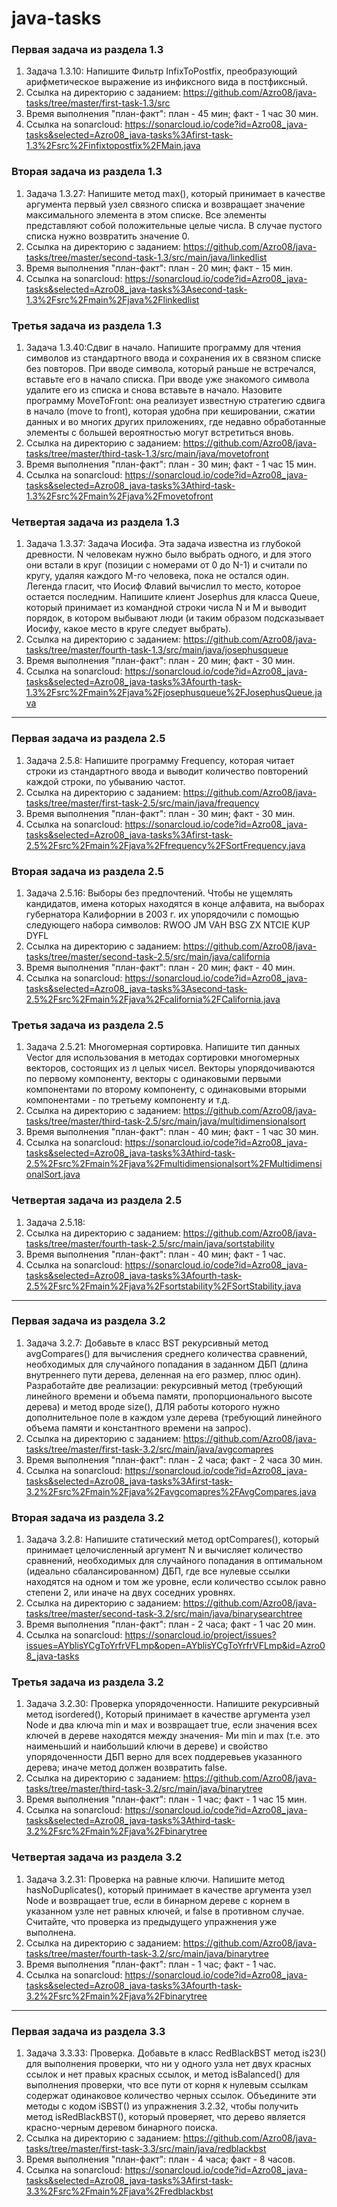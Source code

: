 # java-tasks
### Первая задача из раздела 1.3 ###
1. Задача 1.3.10: Напишите Фильтр InfixToPostfix, преобразующий арифметическое выражение из инфиксного вида в постфиксный.
2. Ссылка на директорию с заданием: https://github.com/Azro08/java-tasks/tree/master/first-task-1.3/src
3. Время выполнения "план-факт": план - 45 мин; факт - 1 час 30 мин.
4. Ссылка на sonarcloud: https://sonarcloud.io/code?id=Azro08_java-tasks&selected=Azro08_java-tasks%3Afirst-task-1.3%2Fsrc%2Finfixtopostfix%2FMain.java

### Вторая задача из раздела 1.3 ###
1. Задача 1.3.27: Напишите метод max(), который принимает в качестве аргумента первый узел связного списка и возвращает значение максимального элемента в этом списке. Все элементы представляют собой положительные целые числа. В случае пустого списка нужно возвратить значение 0.
2. Ссылка на директорию с заданием: https://github.com/Azro08/java-tasks/tree/master/second-task-1.3/src/main/java/linkedlist
3. Время выполнения "план-факт": план - 20 мин; факт - 15 мин.
4. Ссылка на sonarcloud: https://sonarcloud.io/code?id=Azro08_java-tasks&selected=Azro08_java-tasks%3Asecond-task-1.3%2Fsrc%2Fmain%2Fjava%2Flinkedlist

### Третья задача из раздела 1.3 ###
1. Задача 1.3.40:Сдвиг в начало. Напишите программу для чтения символов из стандартного ввода и сохранения их в связном списке без повторов. При вводе символа, который раньше не встречался, вставьте его в начало списка. При вводе уже знакомого символа удалите его из списка и снова вставьте в начало. Назовите программу MoveToFront: она реализует известную стратегию сдвига в начало (move to front), которая удобна при кешировании, сжатии данных и во многих других приложениях, где недавно обработанные элементы с большей вероятностью могут встретиться вновь.
2. Ссылка на директорию с заданием: https://github.com/Azro08/java-tasks/tree/master/third-task-1.3/src/main/java/movetofront
3. Время выполнения "план-факт": план - 30 мин; факт - 1 час 15 мин.
4. Ссылка на sonarcloud: https://sonarcloud.io/code?id=Azro08_java-tasks&selected=Azro08_java-tasks%3Athird-task-1.3%2Fsrc%2Fmain%2Fjava%2Fmovetofront

### Четвертая задача из раздела 1.3 ###
1. Задача 1.3.37: Задача Иосифа. Эта задача известна из глубокой древности. N человекам нужно было выбрать одного, и для этого они встали в круг (позиции с номерами от 0 до N-1) и считали по кругу, удаляя каждого M-го человека, пока не остался один. Легенда гласит, что Иосиф Флавий вычислил то место, которое остается последним. Напишите клиент Josephus для класса Queue, который принимает из командной строки числа N и М и выводит порядок, в котором выбывают люди (и таким образом подсказывает Иосифу, какое место в круге следует выбрать).
2. Ссылка на директорию с заданием: https://github.com/Azro08/java-tasks/tree/master/fourth-task-1.3/src/main/java/josephusqueue
3. Время выполнения "план-факт": план - 20 мин; факт - 30 мин.
4. Ссылка на sonarcloud: https://sonarcloud.io/code?id=Azro08_java-tasks&selected=Azro08_java-tasks%3Afourth-task-1.3%2Fsrc%2Fmain%2Fjava%2Fjosephusqueue%2FJosephusQueue.java

____

### Первая задача из раздела 2.5 ###
1. Задача 2.5.8: Напишите программу Frequency, которая читает строки из стандартного ввода и выводит количество повторений каждой строки, по убыванию частот.
2. Ссылка на директорию с заданием: https://github.com/Azro08/java-tasks/tree/master/first-task-2.5/src/main/java/frequency
3. Время выполнения "план-факт": план - 30 мин; факт - 30 мин.
4. Ссылка на sonarcloud: https://sonarcloud.io/code?id=Azro08_java-tasks&selected=Azro08_java-tasks%3Afirst-task-2.5%2Fsrc%2Fmain%2Fjava%2Ffrequency%2FSortFrequency.java

### Вторая задача из раздела 2.5 ###
1. Задача 2.5.16: Выборы без предпочтений. Чтобы не ущемлять кандидатов, имена которых находятся в конце алфавита, на выборах губернатора Калифорнии в 2003 г. их упорядочили с помощью следующего набора символов:
RWOO JM VAH BSG ZX NTCIE KUP DYFL
2. Ссылка на директорию с заданием: https://github.com/Azro08/java-tasks/tree/master/second-task-2.5/src/main/java/california
3. Время выполнения "план-факт": план - 20 мин; факт - 40 мин.
4. Ссылка на sonarcloud: https://sonarcloud.io/code?id=Azro08_java-tasks&selected=Azro08_java-tasks%3Asecond-task-2.5%2Fsrc%2Fmain%2Fjava%2Fcalifornia%2FCalifornia.java

### Третья задача из раздела 2.5 ###
1. Задача 2.5.21: Многомерная сортировка. Напишите тип данных Vector для использования в методах сортировки многомерных векторов, состоящих из л целых чисел. Векторы упорядочиваются по первому компоненту, векторы с одинаковыми первыми компонентами по второму компоненту, с одинаковыми вторыми компонентами - по третьему компоненту и т.д.
2. Ссылка на директорию с заданием: https://github.com/Azro08/java-tasks/tree/master/third-task-2.5/src/main/java/multidimensionalsort
3. Время выполнения "план-факт": план - 40 мин; факт - 1 час 30 мин.
4. Ссылка на sonarcloud: https://sonarcloud.io/code?id=Azro08_java-tasks&selected=Azro08_java-tasks%3Athird-task-2.5%2Fsrc%2Fmain%2Fjava%2Fmultidimensionalsort%2FMultidimensionalSort.java

### Четвертая задача из раздела 2.5 ###
1. Задача 2.5.18: 
2. Ссылка на директорию с заданием: https://github.com/Azro08/java-tasks/tree/master/fourth-task-2.5/src/main/java/sortstability
3. Время выполнения "план-факт": план - 40 мин; факт - 1 час.
4. Ссылка на sonarcloud: https://sonarcloud.io/code?id=Azro08_java-tasks&selected=Azro08_java-tasks%3Afourth-task-2.5%2Fsrc%2Fmain%2Fjava%2Fsortstability%2FSortStability.java

____

### Первая задача из раздела 3.2 ###
1. Задача 3.2.7: Добавьте в класс BST рекурсивный метод avgCompares() для вычисления среднего количества сравнений, необходимых для случайного попадания в заданном ДБП (длина внутреннего пути дерева, деленная на его размер, плюс один). Разработайте две реализации: рекурсивный метод (требующий линейного времени и объема памяти, пропорционального высоте дерева) и метод вроде size(), ДЛЯ работы которого нужно дополнительное поле в каждом узле дерева (требующий линейного объема памяти и константного времени на запрос).
2. Ссылка на директорию с заданием: https://github.com/Azro08/java-tasks/tree/master/first-task-3.2/src/main/java/avgcomapres
3. Время выполнения "план-факт": план - 2 часа; факт - 2 часа 30 мин.
4. Ссылка на sonarcloud: https://sonarcloud.io/code?id=Azro08_java-tasks&selected=Azro08_java-tasks%3Afirst-task-3.2%2Fsrc%2Fmain%2Fjava%2Favgcomapres%2FAvgCompares.java

### Вторая задача из раздела 3.2 ###
1. Задача 3.2.8: Напишите статический метод optCompares(), который принимает целочисленный аргумент N и вычисляет количество сравнений, необходимых для случайного попадания в оптимальном (идеально сбалансированном) ДБП, где все нулевые ссылки находятся на одном и том же уровне, если количество ссылок равно степени 2, или иначе на двух соседних уровнях.
2. Ссылка на директорию с заданием: https://github.com/Azro08/java-tasks/tree/master/second-task-3.2/src/main/java/binarysearchtree
3. Время выполнения "план-факт": план - 2 часа; факт - 1 час 20 мин.
4. Ссылка на sonarcloud: https://sonarcloud.io/project/issues?issues=AYblisYCgToYrfrVFLmp&open=AYblisYCgToYrfrVFLmp&id=Azro08_java-tasks

### Третья задача из раздела 3.2 ###
1. Задача 3.2.30: Проверка упорядоченности. Напишите рекурсивный метод isordered(), Который принимает в качестве аргумента узел Node и два ключа min и мах и возвращает true, если значения всех ключей в дереве находятся между значения- Ми min и max (т.е. это наименьший и наибольший ключи в дереве) и свойство упорядоченности ДБП верно для всех поддеревьев указанного дерева; иначе метод должен возвратить false.
2. Ссылка на директорию с заданием: https://github.com/Azro08/java-tasks/tree/master/third-task-3.2/src/main/java/binarytree
3. Время выполнения "план-факт": план - 1 час; факт - 1 час 15 мин.
4. Ссылка на sonarcloud: https://sonarcloud.io/code?id=Azro08_java-tasks&selected=Azro08_java-tasks%3Athird-task-3.2%2Fsrc%2Fmain%2Fjava%2Fbinarytree

### Четвертая задача из раздела 3.2 ###
1. Задача 3.2.31: Проверка на равные ключи. Напишите метод hasNoDuplicates(), который принимает в качестве аргумента узел Node и возвращает true, если в бинарном дереве с корнем в указанном узле нет равных ключей, и false в противном случае. Считайте, что проверка из предыдущего упражнения уже выполнена.
2. Ссылка на директорию с заданием: https://github.com/Azro08/java-tasks/tree/master/fourth-task-3.2/src/main/java/binarytree
3. Время выполнения "план-факт": план - 1 час; факт - 1 час.
4. Ссылка на sonarcloud: https://sonarcloud.io/code?id=Azro08_java-tasks&selected=Azro08_java-tasks%3Afourth-task-3.2%2Fsrc%2Fmain%2Fjava%2Fbinarytree

____

### Первая задача из раздела 3.3 ###
1. Задача 3.3.33: Проверка. Добавьте в класс RedBlackBST метод іs23() для выполнения проверки, что ни у одного узла нет двух красных ссылок и нет правых красных ссылок, и метод isBalanced() для выполнения проверки, что все пути от корня к нулевым ссылкам содержат одинаковое количество черных ссылок. Объедините эти методы с кодом iSBST() из упражнения 3.2.32, чтобы получить метод isRedBlackBST(), который проверяет, что дерево является красно-черным деревом бинарного поиска.
2. Ссылка на директорию с заданием: https://github.com/Azro08/java-tasks/tree/master/first-task-3.3/src/main/java/redblackbst
3. Время выполнения "план-факт": план - 4 часа; факт - 8 часов.
4. Ссылка на sonarcloud: https://sonarcloud.io/code?id=Azro08_java-tasks&selected=Azro08_java-tasks%3Afirst-task-3.3%2Fsrc%2Fmain%2Fjava%2Fredblackbst